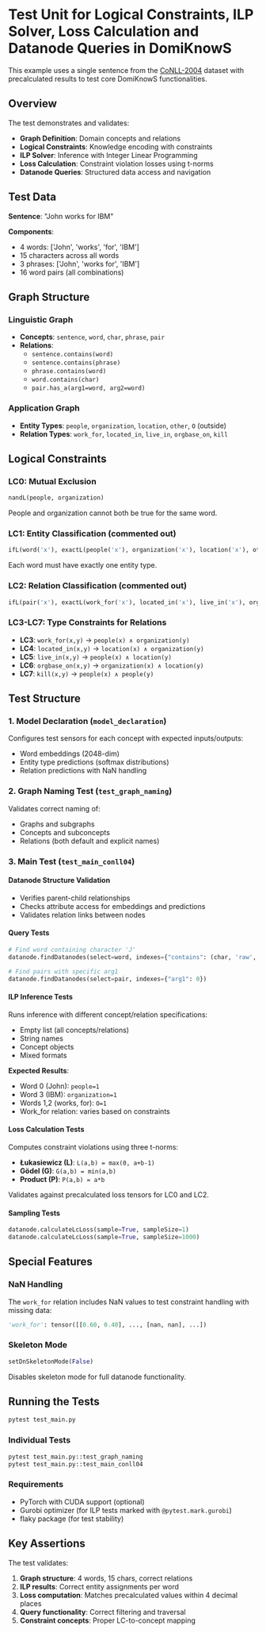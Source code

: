 # Test Unit for Logical Constraints, ILP Solver, Loss Calculation and Datanode Queries in DomiKnowS

This example uses a single sentence from the [CoNLL-2004](https://www.cs.upc.edu/~srlconll/st04/st04.html) dataset with precalculated results to test core DomiKnowS functionalities.

## Overview

The test demonstrates and validates:
- **Graph Definition**: Domain concepts and relations
- **Logical Constraints**: Knowledge encoding with constraints
- **ILP Solver**: Inference with Integer Linear Programming
- **Loss Calculation**: Constraint violation losses using t-norms
- **Datanode Queries**: Structured data access and navigation

## Test Data

**Sentence**: "John works for IBM"

**Components**:
- 4 words: ['John', 'works', 'for', 'IBM']
- 15 characters across all words
- 3 phrases: ['John', 'works for', 'IBM']
- 16 word pairs (all combinations)

## Graph Structure

### Linguistic Graph
- **Concepts**: `sentence`, `word`, `char`, `phrase`, `pair`
- **Relations**: 
  - `sentence.contains(word)`
  - `sentence.contains(phrase)`
  - `phrase.contains(word)`
  - `word.contains(char)`
  - `pair.has_a(arg1=word, arg2=word)`

### Application Graph
- **Entity Types**: `people`, `organization`, `location`, `other`, `O` (outside)
- **Relation Types**: `work_for`, `located_in`, `live_in`, `orgbase_on`, `kill`

## Logical Constraints

### LC0: Mutual Exclusion
```python
nandL(people, organization)
```
People and organization cannot both be true for the same word.

### LC1: Entity Classification (commented out)
```python
ifL(word('x'), exactL(people('x'), organization('x'), location('x'), other('x'), o('x')))
```
Each word must have exactly one entity type.

### LC2: Relation Classification (commented out)
```python
ifL(pair('x'), exactL(work_for('x'), located_in('x'), live_in('x'), orgbase_on('x'), kill('x')))
```

### LC3-LC7: Type Constraints for Relations
- **LC3**: `work_for(x,y)` → `people(x) ∧ organization(y)`
- **LC4**: `located_in(x,y)` → `location(x) ∧ organization(y)`
- **LC5**: `live_in(x,y)` → `people(x) ∧ location(y)`
- **LC6**: `orgbase_on(x,y)` → `organization(x) ∧ location(y)`
- **LC7**: `kill(x,y)` → `people(x) ∧ people(y)`

## Test Structure

### 1. Model Declaration (`model_declaration`)
Configures test sensors for each concept with expected inputs/outputs:
- Word embeddings (2048-dim)
- Entity type predictions (softmax distributions)
- Relation predictions with NaN handling

### 2. Graph Naming Test (`test_graph_naming`)
Validates correct naming of:
- Graphs and subgraphs
- Concepts and subconcepts
- Relations (both default and explicit names)

### 3. Main Test (`test_main_conll04`)

#### Datanode Structure Validation
- Verifies parent-child relationships
- Checks attribute access for embeddings and predictions
- Validates relation links between nodes

#### Query Tests
```python
# Find word containing character 'J'
datanode.findDatanodes(select=word, indexes={"contains": (char, 'raw', 'J')})

# Find pairs with specific arg1
datanode.findDatanodes(select=pair, indexes={"arg1": 0})
```

#### ILP Inference Tests
Runs inference with different concept/relation specifications:
- Empty list (all concepts/relations)
- String names
- Concept objects
- Mixed formats

**Expected Results**:
- Word 0 (John): `people=1`
- Word 3 (IBM): `organization=1`
- Words 1,2 (works, for): `O=1`
- Work_for relation: varies based on constraints

#### Loss Calculation Tests
Computes constraint violations using three t-norms:
- **Łukasiewicz (L)**: `L(a,b) = max(0, a+b-1)`
- **Gödel (G)**: `G(a,b) = min(a,b)`
- **Product (P)**: `P(a,b) = a*b`

Validates against precalculated loss tensors for LC0 and LC2.

#### Sampling Tests
```python
datanode.calculateLcLoss(sample=True, sampleSize=1)
datanode.calculateLcLoss(sample=True, sampleSize=1000)
```

## Special Features

### NaN Handling
The `work_for` relation includes NaN values to test constraint handling with missing data:
```python
'work_for': tensor([[0.60, 0.40], ..., [nan, nan], ...])
```

### Skeleton Mode
```python
setDnSkeletonMode(False)
```
Disables skeleton mode for full datanode functionality.

## Running the Tests

```bash
pytest test_main.py
```

### Individual Tests
```bash
pytest test_main.py::test_graph_naming
pytest test_main.py::test_main_conll04
```

### Requirements
- PyTorch with CUDA support (optional)
- Gurobi optimizer (for ILP tests marked with `@pytest.mark.gurobi`)
- flaky package (for test stability)

## Key Assertions

The test validates:
1. **Graph structure**: 4 words, 15 chars, correct relations
2. **ILP results**: Correct entity assignments per word
3. **Loss computation**: Matches precalculated values within 4 decimal places
4. **Query functionality**: Correct filtering and traversal
5. **Constraint concepts**: Proper LC-to-concept mapping
